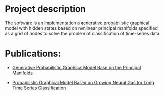 # Project description #
The software is an implementation a generative probabilistic graphical model with hidden states based on nonlinear principal manifolds specified as a grid of nodes to solve the problem of classification of time-series data.

# Publications: #
* [Generative Probabilistic Graphical Model Base on the Principal Manifolds](http://proceedings.spiiras.nw.ru/ojs/index.php/sp/article/view/1837)

* [Probabilistic Graphical Model Based on Growing Neural Gas for Long Time Series Classification](http://www.ccsenet.org/journal/index.php/mas/article/view/43205/23608)
